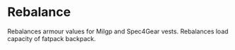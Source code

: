 # Rebalance

Rebalances armour values for Milgp and Spec4Gear vests. Rebalances load capacity of fatpack backpack.
